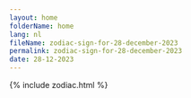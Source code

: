 ```yaml
---
layout: home
folderName: home
lang: nl
fileName: zodiac-sign-for-28-december-2023
permalink: zodiac-sign-for-28-december-2023
date: 28-12-2023
---
```

{% include zodiac.html %}

